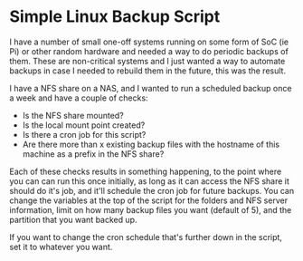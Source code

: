 # Simple Linux Backup Script

I have a number of small one-off systems running on some form of SoC (ie Pi) or other random hardware and needed a way to do periodic backups of them.  These are non-critical systems and I just wanted a way to automate backups in case I needed to rebuild them in the future, this was the result.

I have a NFS share on a NAS, and I wanted to run a scheduled backup once a week and have a couple of checks:
- Is the NFS share mounted?
- Is the local mount point created?
- Is there a cron job for this script?
- Are there more than x existing backup files with the hostname of this machine as a prefix in the NFS share?

Each of these checks results in something happening, to the point where you can can run this once initially, as long as it can access the NFS share it should do it's job, and it'll schedule the cron job for future backups.  You can change the variables at the top of the script for the folders and NFS server information, limit on how many backup files you want (default of 5), and the partition that you want backed up.

If you want to change the cron schedule that's further down in the script, set it to whatever you want.
